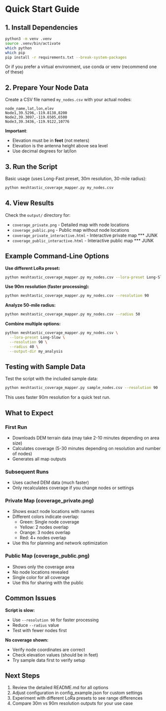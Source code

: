 # Quick Start Guide

## 1. Install Dependencies

```bash
python3 -m venv .venv
source .venv/bin/activate
which python
which pip
pip install -r requirements.txt --break-system-packages
```

Or if you prefer a virtual environment, use conda or venv (recommend one of these)

## 2. Prepare Your Node Data

Create a CSV file named `my_nodes.csv` with your actual nodes:

```csv
node_name,lat,lon,elev
Node1,39.5296,-119.8138,8200
Node2,39.3097,-119.6505,6500
Node3,39.3436,-119.9122,10776
```

**Important**:

- Elevation must be in **feet** (not meters)
- Elevation is the antenna height above sea level
- Use decimal degrees for lat/lon

## 3. Run the Script

Basic usage (uses Long-Fast preset, 30m resolution, 30-mile radius):

```bash
python meshtastic_coverage_mapper.py my_nodes.csv
```

## 4. View Results

Check the `output/` directory for:

- `coverage_private.png` - Detailed map with node locations
- `coverage_public.png` - Public map without node locations
- `coverage_private_interactive.html` - Interactive private map \*\*\* JUNK
- `coverage_public_interactive.html` - Interactive public map \*\*\* JUNK

## Example Command-Line Options

**Use different LoRa preset:**

```bash
python meshtastic_coverage_mapper.py my_nodes.csv --lora-preset Long-Slow
```

**Use 90m resolution (faster processing):**

```bash
python meshtastic_coverage_mapper.py my_nodes.csv --resolution 90
```

**Analyze 50-mile radius:**

```bash
python meshtastic_coverage_mapper.py my_nodes.csv --radius 50
```

**Combine multiple options:**

```bash
python meshtastic_coverage_mapper.py my_nodes.csv \
  --lora-preset Long-Slow \
  --resolution 90 \
  --radius 40 \
  --output-dir my_analysis
```

## Testing with Sample Data

Test the script with the included sample data:

```bash
python meshtastic_coverage_mapper.py sample_nodes.csv --resolution 90
```

This uses faster 90m resolution for a quick test run.

## What to Expect

### First Run

- Downloads DEM terrain data (may take 2-10 minutes depending on area size)
- Calculates coverage (5-30 minutes depending on resolution and number of nodes)
- Generates all map outputs

### Subsequent Runs

- Uses cached DEM data (much faster)
- Only recalculates coverage if you change nodes or settings

### Private Map (coverage_private.png)

- Shows exact node locations with names
- Different colors indicate overlap:
  - Green: Single node coverage
  - Yellow: 2 nodes overlap
  - Orange: 3 nodes overlap
  - Red: 4+ nodes overlap
- Use this for planning and network optimization

### Public Map (coverage_public.png)

- Shows only the coverage area
- No node locations revealed
- Single color for all coverage
- Use this for sharing with the public

## Common Issues

**Script is slow:**

- Use `--resolution 90` for faster processing
- Reduce `--radius` value
- Test with fewer nodes first

**No coverage shown:**

- Verify node coordinates are correct
- Check elevation values (should be in feet)
- Try sample data first to verify setup

## Next Steps

1. Review the detailed README.md for all options
2. Adjust configuration in config_example.json for custom settings
3. Experiment with different LoRa presets to see range differences
4. Compare 30m vs 90m resolution outputs for your use case
